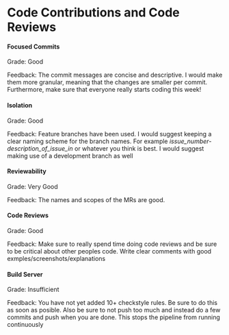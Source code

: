 # Code Contributions and Code Reviews

#### Focused Commits

Grade: Good

Feedback: The commit messages are concise and descriptive. I would make them more granular, meaning that the changes are smaller per commit. Furthermore, make sure that everyone really starts coding this week! 


#### Isolation

Grade: Good

Feedback: Feature branches have been used. I would suggest keeping a clear naming scheme for the branch names. For example *issue_number*-*description_of_issue_in* or whatever you think is best. I would suggest making use of a development branch as well


#### Reviewability

Grade: Very Good

Feedback: The names and scopes of the MRs are good. 


#### Code Reviews

Grade: Good

Feedback: Make sure to really spend time doing code reviews and be sure to be critical about other peoples code. Write clear comments with good exmples/screenshots/explanations


#### Build Server

Grade: Insufficient

Feedback: You have not yet added 10+ checkstyle rules. Be sure to do this as soon as posible. Also be sure to not push too much and instead do a few commits and push when you are done. This stops the pipeline from running continuously

